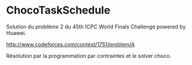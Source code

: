 # ChocoTaskSchedule
Solution du problème 2 du 45th ICPC World Finals Challenge powered by Huawei.

http://www.codeforces.com/contest/1751/problem/A

Résolution par la programmation par contraintes et le solver choco.
